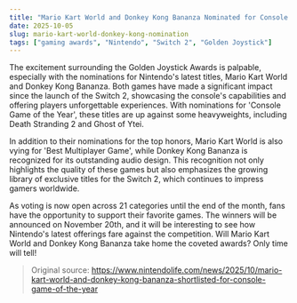 ```yaml
---
title: "Mario Kart World and Donkey Kong Bananza Nominated for Console Game of the Year"
date: 2025-10-05
slug: mario-kart-world-donkey-kong-nomination
tags: ["gaming awards", "Nintendo", "Switch 2", "Golden Joystick"]
---
```


The excitement surrounding the Golden Joystick Awards is palpable, especially with the nominations for Nintendo's latest titles, Mario Kart World and Donkey Kong Bananza. Both games have made a significant impact since the launch of the Switch 2, showcasing the console's capabilities and offering players unforgettable experiences. With nominations for 'Console Game of the Year', these titles are up against some heavyweights, including Death Stranding 2 and Ghost of Ytei.

In addition to their nominations for the top honors, Mario Kart World is also vying for 'Best Multiplayer Game', while Donkey Kong Bananza is recognized for its outstanding audio design. This recognition not only highlights the quality of these games but also emphasizes the growing library of exclusive titles for the Switch 2, which continues to impress gamers worldwide.

As voting is now open across 21 categories until the end of the month, fans have the opportunity to support their favorite games. The winners will be announced on November 20th, and it will be interesting to see how Nintendo's latest offerings fare against the competition. Will Mario Kart World and Donkey Kong Bananza take home the coveted awards? Only time will tell!
> Original source: https://www.nintendolife.com/news/2025/10/mario-kart-world-and-donkey-kong-bananza-shortlisted-for-console-game-of-the-year